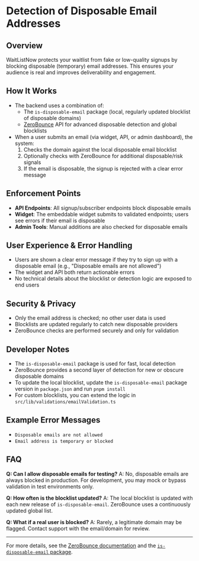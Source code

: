 # Detection of Disposable Email Addresses

## Overview

WaitListNow protects your waitlist from fake or low-quality signups by blocking disposable (temporary) email addresses. This ensures your audience is real and improves deliverability and engagement.

## How It Works

- The backend uses a combination of:
  - The `is-disposable-email` package (local, regularly updated blocklist of disposable domains)
  - [ZeroBounce](https://zerobounce.net/) API for advanced disposable detection and global blocklists
- When a user submits an email (via widget, API, or admin dashboard), the system:
  1. Checks the domain against the local disposable email blocklist
  2. Optionally checks with ZeroBounce for additional disposable/risk signals
  3. If the email is disposable, the signup is rejected with a clear error message

## Enforcement Points

- **API Endpoints**: All signup/subscriber endpoints block disposable emails
- **Widget**: The embeddable widget submits to validated endpoints; users see errors if their email is disposable
- **Admin Tools**: Manual additions are also checked for disposable emails

## User Experience & Error Handling

- Users are shown a clear error message if they try to sign up with a disposable email (e.g., "Disposable emails are not allowed")
- The widget and API both return actionable errors
- No technical details about the blocklist or detection logic are exposed to end users

## Security & Privacy

- Only the email address is checked; no other user data is used
- Blocklists are updated regularly to catch new disposable providers
- ZeroBounce checks are performed securely and only for validation

## Developer Notes

- The `is-disposable-email` package is used for fast, local detection
- ZeroBounce provides a second layer of detection for new or obscure disposable domains
- To update the local blocklist, update the `is-disposable-email` package version in `package.json` and run `pnpm install`
- For custom blocklists, you can extend the logic in `src/lib/validations/emailValidation.ts`

## Example Error Messages

- `Disposable emails are not allowed`
- `Email address is temporary or blocked`

## FAQ

**Q: Can I allow disposable emails for testing?**
A: No, disposable emails are always blocked in production. For development, you may mock or bypass validation in test environments only.

**Q: How often is the blocklist updated?**
A: The local blocklist is updated with each new release of `is-disposable-email`. ZeroBounce uses a continuously updated global list.

**Q: What if a real user is blocked?**
A: Rarely, a legitimate domain may be flagged. Contact support with the email/domain for review.

---

For more details, see the [ZeroBounce documentation](https://zerobounce.net/docs/) and the [`is-disposable-email` package](https://www.npmjs.com/package/is-disposable-email). 